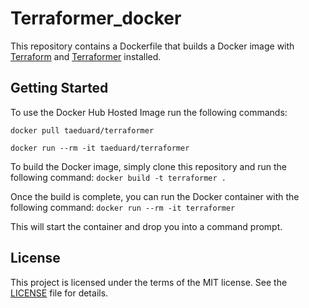 # Terraformer_docker

This repository contains a Dockerfile that builds a Docker image with [Terraform](https://github.com/hashicorp/terraform) and [Terraformer](https://github.com/GoogleCloudPlatform/terraformer) installed.

## Getting Started
To use the Docker Hub Hosted Image run the following commands:

`docker pull taeduard/terraformer`

`docker run --rm -it taeduard/terraformer`


To build the Docker image, simply clone this repository and run the following command:
`docker build -t terraformer .`


Once the build is complete, you can run the Docker container with the following command:
`docker run --rm -it terraformer`

This will start the container and drop you into a command prompt.

## License

This project is licensed under the terms of the MIT license. See the [LICENSE](./LICENSE) file for details.
